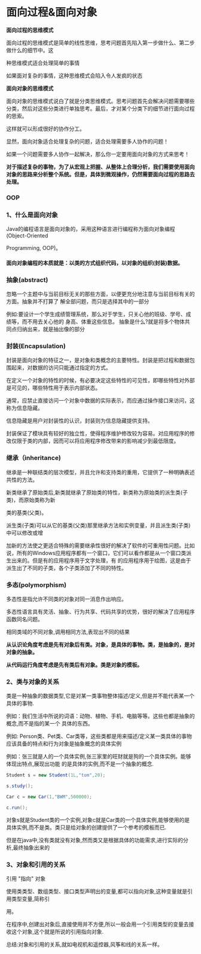 # 面向过程&面向对象

**面向过程的思维模式**

面向过程的思维模式是简单的线性思维，思考问题首先陷入第一步做什么、第二步做什么的细节中。这

种思维模式适合处理简单的事情

如果面对复杂的事情，这种思维模式会陷入令人发疯的状态

**面向对象的思维模式**

面向对象的思维模式说白了就是分类思维模式。思考问题首先会解决问题需要哪些分类，然后对这些分类进行单独思考。最后，才对某个分类下的细节进行面向过程的思索。

这样就可以形成很好的协作分工。

显然，面向对象适合处理复杂的问题，适合处理需要多人协作的问题！

如果一个问题需要多人协作一起解决，那么你一定要用面向对象的方式来思考！

**对于描述复杂的事物，为了从宏观上把握、从整体上合理分析，我们需要使用面向对象的思路来分析整个系统。但是，具体到微观操作，仍然需要面向过程的思路去处理。**



### OOP 

### 1、什么是面向对象

Java的编程语言是面向对象的，采用这种语言进行编程称为面向对象编程(Object-Oriented

Programming, OOP)。

#### 面向对象编程的本质就是：以类的方式组织代码，以对象的组织(封装)数据。

### 抽象(abstract)

忽略一个主题中与当前目标无关的那些方面，以便更充分地注意与当前目标有关的方面。抽象并不打算了 解全部问题，而只是选择其中的一部分

例如:要设计一个学生成绩管理系统，那么对于学生，只关心他的班级、学号、成绩等，而不用去关心他的 身高、体重这些信息。 抽象是什么?就是将多个物体共同点归纳出来，就是抽出像的部分 

### 封装(Encapsulation)

封装是面向对象的特征之一，是对象和类概念的主要特性。封装是把过程和数据包围起来，对数据的访问只能通过指定的方式。

在定义一个对象的特性的时候，有必要决定这些特性的可见性，即哪些特性对外部是可见的，哪些特性用于表示内部状态。

通常，应禁止直接访问一个对象中数据的实际表示，而应通过操作接口来访问，这称为信息隐藏。

信息隐藏是用户对封装性的认识，封装则为信息隐藏提供支持。

封装保证了模块具有较好的独立性，使得程序维护修改较为容易。对应用程序的修改仅限于类的内部，因而可以将应用程序修改带来的影响减少到最低限度。

### 继承（inheritance)

继承是一种联结类的层次模型，并且允许和支持类的重用，它提供了一种明确表述共性的方法。 

新类继承了原始类后,新类就继承了原始类的特性，新类称为原始类的派生类(子类)，而原始类称为新 

类的基类(父类)。 

派生类(子类)可以从它的基类(父类)那里继承方法和实例变量，并且派生类(子类)中可以修改或增 

加新的方法使之更适合特殊的需要继承性很好的解决了软件的可重用性问题。比如说，所有的Windows应用程序都有一个窗口，它们可以看作都是从一个窗口类派生出来的。但是有的应用程序用于文字处理，有 的应用程序用于绘图，这是由于派生出了不同的子类，各个子类添加了不同的特性。 

### 多态(polymorphism)

多态性是指允许不同类的对象对同一消息作出响应。 

多态性语言具有灵活、抽象、行为共享、代码共享的优势，很好的解决了应用程序函数同名问题。 

相同类域的不同对象,调用相同方法,表现出不同的结果

**从认识论角度考虑是先有对象后有类。对象，是具体的事物。类，是抽象的，是对对象的抽象。**

**从代码运行角度考虑是先有类后有对象。类是对象的模板。**

### 2、类与对象的关系

类是一种抽象的数据类型,它是对某一类事物整体描述/定义,但是并不能代表某一个具体的事物.

例如：我们生活中所说的词语：动物、植物、手机、电脑等等。这些也都是抽象的概念,而不是指的某一个 具体的东西。 

例如: Person类、Pet类、Car类等，这些类都是用来描述/定义某一类具体的事物应该具备的特点和行为对象是抽象概念的具体实例

例如：张三就是人的一个具体实例,张三家里的旺财就是狗的一个具体实例。能够体现出特点,展现出功能 的是具体的实例,而不是一个抽象的概念. 

```java
Student s = new Student(1L,"tom",20); 

s.study(); 

Car c = new Car(1,"BWM",500000); 

c.run(); 
```

对象s就是Student类的一个实例,对象c就是Car类的一个具体实例,能够使用的是具体实例,而不是类。类只是给对象的创建提供了一个参考的模板而已.

但是在java中,没有类就没有对象,然而类又是根据具体的功能需求,进行实际的分析,最终抽象出来的

### 3、对象和引用的关系

引用 "指向" 对象

使用类类型、数组类型、接口类型声明出的变量,都可以指向对象,这种变量就是引用类型变量,简称引

用。

在程序中,创建出对象后,直接使用并不方便,所以一般会用一个引用类型的变量去接收这个对象,这个就是所说的引用指向对象.

总结:对象和引用的关系,就如电视机和遥控器,风筝和线的关系一样。